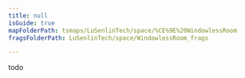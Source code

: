 ```yaml
---
title: null
isGuide: true
mapFolderPath: tsmaps/LuSenlinTech/space/%CE%9E%20WindowlessRoom
fragsFolderPath: LuSenlinTech/space/WindowlessRoom_frags

---
```



<!-- tsGuideRenderComment {"guide":{"id":"uIgITa22m","path":"LuSenlinTech/space","fragmentFolderPath":"LuSenlinTech/space/WindowlessRoom_frags"},"fragment":{"id":"uIgITa22m","topLevelMapKey":"s7SMNu079","mapKeyChain":"s7SMNu079","guideID":"uIgITa1ZB","guidePath":"c:/GitHub/MuddySpud/MuddySpud.github.io/tsmaps/LuSenlinTech/space/WindowlessRoom.tsmap","chartKey":"s7SMNu079","isLeaf":true,"options":[]}} -->

todo